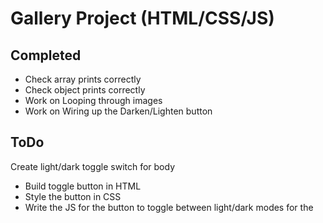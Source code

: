 # Gallery Project (HTML/CSS/JS)

## Completed
- Check array prints correctly 
- Check object prints correctly 
- Work on Looping through images 
- Work on Wiring up the Darken/Lighten button  

## ToDo
Create light/dark toggle switch for body
 - Build toggle button in HTML 
 - Style the button in CSS
 - Write the JS for the button to toggle between light/dark modes for the <body>
